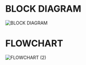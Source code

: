 # BLOCK DIAGRAM
![BLOCK DIAGRAM](https://user-images.githubusercontent.com/101461694/168444142-20adfdc9-c5f5-4354-8ce1-ac68a3d7a27a.png)

# FLOWCHART
![FLOWCHART (2)](https://user-images.githubusercontent.com/101461694/168444157-817f1c3c-f174-4dbb-a396-7b69c1acaa0d.png)
